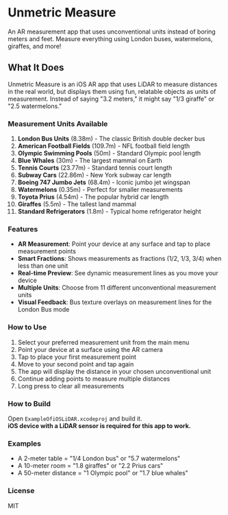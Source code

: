 # Unmetric Measure

An AR measurement app that uses unconventional units instead of boring meters and feet. Measure everything using London buses, watermelons, giraffes, and more!

## What It Does

Unmetric Measure is an iOS AR app that uses LiDAR to measure distances in the real world, but displays them using fun, relatable objects as units of measurement. Instead of saying "3.2 meters," it might say "1/3 giraffe" or "2.5 watermelons."

### Measurement Units Available

1. **London Bus Units** (8.38m) - The classic British double decker bus
2. **American Football Fields** (109.7m) - NFL football field length  
3. **Olympic Swimming Pools** (50m) - Standard Olympic pool length
4. **Blue Whales** (30m) - The largest mammal on Earth
5. **Tennis Courts** (23.77m) - Standard tennis court length
6. **Subway Cars** (22.86m) - New York subway car length
7. **Boeing 747 Jumbo Jets** (68.4m) - Iconic jumbo jet wingspan
8. **Watermelons** (0.35m) - Perfect for smaller measurements
9. **Toyota Prius** (4.54m) - The popular hybrid car length
10. **Giraffes** (5.5m) - The tallest land mammal
11. **Standard Refrigerators** (1.8m) - Typical home refrigerator height

### Features

- **AR Measurement**: Point your device at any surface and tap to place measurement points
- **Smart Fractions**: Shows measurements as fractions (1/2, 1/3, 3/4) when less than one unit
- **Real-time Preview**: See dynamic measurement lines as you move your device
- **Multiple Units**: Choose from 11 different unconventional measurement units
- **Visual Feedback**: Bus texture overlays on measurement lines for the London Bus mode

### How to Use

1. Select your preferred measurement unit from the main menu
2. Point your device at a surface using the AR camera
3. Tap to place your first measurement point
4. Move to your second point and tap again
5. The app will display the distance in your chosen unconventional unit
6. Continue adding points to measure multiple distances
7. Long press to clear all measurements

### How to Build

Open `ExampleOfiOSLiDAR.xcodeproj` and build it.  
**iOS device with a LiDAR sensor is required for this app to work.**

### Examples

- A 2-meter table = "1/4 London bus" or "5.7 watermelons" 
- A 10-meter room = "1.8 giraffes" or "2.2 Prius cars"
- A 50-meter distance = "1 Olympic pool" or "1.7 blue whales"

### License

MIT
